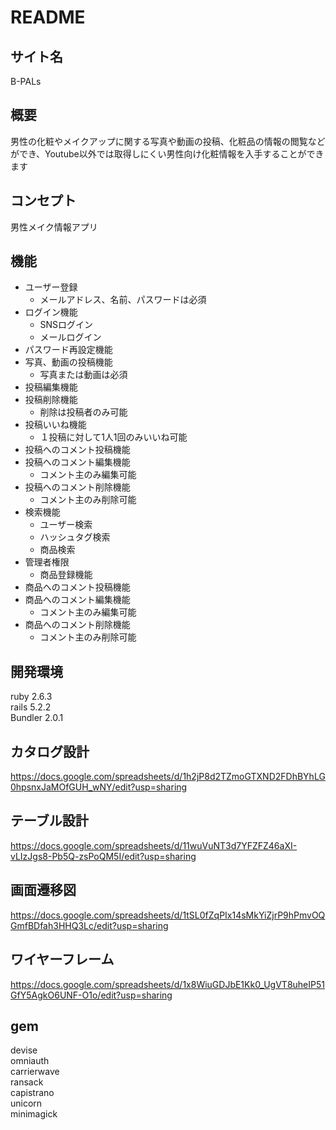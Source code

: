 # README
## サイト名
B-PALs

## 概要
男性の化粧やメイクアップに関する写真や動画の投稿、化粧品の情報の閲覧などができ、Youtube以外では取得しにくい男性向け化粧情報を入手することができます

## コンセプト
男性メイク情報アプリ


## 機能
- ユーザー登録
  - メールアドレス、名前、パスワードは必須
- ログイン機能
  - SNSログイン
  - メールログイン
- パスワード再設定機能
- 写真、動画の投稿機能
  - 写真または動画は必須
- 投稿編集機能
- 投稿削除機能
  - 削除は投稿者のみ可能
- 投稿いいね機能
  - １投稿に対して1人1回のみいいね可能
- 投稿へのコメント投稿機能
- 投稿へのコメント編集機能
  - コメント主のみ編集可能
- 投稿へのコメント削除機能
  - コメント主のみ削除可能
- 検索機能
  - ユーザー検索
  - ハッシュタグ検索
  - 商品検索
- 管理者権限
  - 商品登録機能
- 商品へのコメント投稿機能
- 商品へのコメント編集機能
  - コメント主のみ編集可能
- 商品へのコメント削除機能
  - コメント主のみ削除可能

## 開発環境  
ruby 2.6.3  
rails 5.2.2  
Bundler 2.0.1  


## カタログ設計  

https://docs.google.com/spreadsheets/d/1h2jP8d2TZmoGTXND2FDhBYhLG0hpsnxJaMOfGUH_wNY/edit?usp=sharing

## テーブル設計  

https://docs.google.com/spreadsheets/d/11wuVuNT3d7YFZFZ46aXI-vLIzJgs8-Pb5Q-zsPoQM5I/edit?usp=sharing

## 画面遷移図  

https://docs.google.com/spreadsheets/d/1tSL0fZqPIx14sMkYiZjrP9hPmvOQGmfBDfah3HHQ3Lc/edit?usp=sharing

## ワイヤーフレーム  

https://docs.google.com/spreadsheets/d/1x8WiuGDJbE1Kk0_UgVT8uheIP51GfY5AgkO6UNF-O1o/edit?usp=sharing

## gem
devise  
omniauth  
carrierwave  
ransack  
capistrano  
unicorn  
minimagick   
